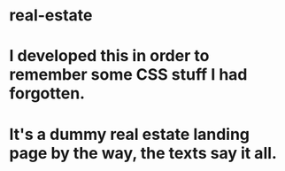 # real-estate
# I developed this in order to remember some CSS stuff I had forgotten. 
# It's a dummy real estate landing page by the way, the texts say it all.
